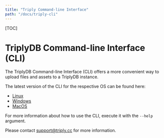 ```yaml
---
title: "Triply Command-line Interface"
path: "/docs/triply-cli"
---
```


[TOC]

# TriplyDB Command-line Interface (CLI)

The TriplyDB Command-line Interface (CLI) offers a more convenient way to upload files and assets to a TriplyDB instance.

The latest version of the CLI for the respective OS can be found here:

- [Linux](http://static.triply.cc/cli/triplydb-linux)
- [Windows](http://static.triply.cc/cli/triplydb.exe)
- [MacOS](http://static.triply.cc/cli/triplydb-macos)

For more information about how to use the CLI, execute it with the `--help` argument.

Please contact [support@triply.cc](mailto:support@triply.cc) for more information.
